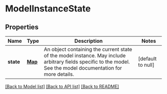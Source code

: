 # ModelInstanceState
## Properties

| Name | Type | Description | Notes |
|------------ | ------------- | ------------- | -------------|
| **state** | [**Map**](AnyType.md) | An object containing the current state of the model instance.  May include arbitrary fields specific to the model. See the model documentation for more details.  | [default to null] |

[[Back to Model list]](../README.md#documentation-for-models) [[Back to API list]](../README.md#documentation-for-api-endpoints) [[Back to README]](../README.md)

